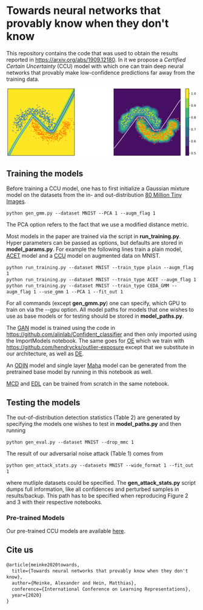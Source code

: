 # Towards neural networks that provably know when they don't know

This repository contains the code that was used to obtain the results reported in https://arxiv.org/abs/1909.12180. In it we propose a *Certified Certain Uncertainty* (CCU) model with which one can train deep neural networks that provably make low-confidence predictions far away from the training data.

<p align="center"><img src="res/two_moons.png" width="600"></p>

## Training the models

Before training a CCU model, one has to first initialize a Gaussian mixture model on the datasets from the in- and out-distribution [80 Million Tiny Images](http://horatio.cs.nyu.edu/mit/tiny/data/tiny_images.bin). 
```
python gen_gmm.py --dataset MNIST --PCA 1 --augm_flag 1
```
The PCA option refers to the fact that we use a modified distance metric. 

Most models in the paper are trained via the script in **run_training.py**. Hyper parameters can be passed as options, but defaults are stored in **model_params.py**. For example the following lines train a plain model, [ACET](https://arxiv.org/abs/1812.05720) model and a [CCU](https://arxiv.org/abs/1909.12180) model on augmented data on MNIST.

```
python run_training.py --dataset MNIST --train_type plain --augm_flag 1
python run_training.py --dataset MNIST --train_type ACET --augm_flag 1
python run_training.py --dataset MNIST --train_type CEDA_GMM --augm_flag 1 --use_gmm 1 --PCA 1 --fit_out 1
```
For all commands (except **gen_gmm.py**) one can specify, which GPU to train on via the --gpu option. All model paths for models that one wishes to use as base models or for testing should be stored in **model_paths.py**.

The [GAN](https://arxiv.org/abs/1711.09325) model is trained using the code in https://github.com/alinlab/Confident_classifier and then only imported using the ImportModels notebook. The same goes for [OE](https://arxiv.org/abs/1812.04606) which we train with https://github.com/hendrycks/outlier-exposure except that we substitute in our architecture, as well as [DE](http://papers.nips.cc/paper/7219-simple-and-scalable-predictive-uncertainty-estimation-using-deep-ensembles.pdf).

An [ODIN](https://arxiv.org/abs/1706.02690) model and single layer [Maha](https://arxiv.org/abs/1807.03888) model can be generated from the pretrained base model by running in this notebook as well. 

[MCD](https://arxiv.org/abs/1506.02142) and [EDL](http://papers.nips.cc/paper/7580-evidential-deep-learning-to-quantify-classification-uncertainty.pdf) can be trained from scratch in the same notebook.

## Testing the models

The out-of-distribution detection statistics (Table 2) are generated by specifying the models one wishes to test in **model_paths.py** and then running
```
python gen_eval.py --dataset MNIST --drop_mmc 1
```

The result of our adversarial noise attack (Table 1) comes from
```
python gen_attack_stats.py --datasets MNIST --wide_format 1 --fit_out 1
```
where mutliple datasets could be specified. The **gen_attack_stats.py** script dumps full information, like all confidences and perturbed samples in results/backup. This path has to be specified when reproducing Figure 2 and 3 with their respective notebooks.

### Pre-trained Models

Our pre-trained CCU models are available [here](https://nc.mlcloud.uni-tuebingen.de/index.php/s/HpYx7ncGCYdetJC). 

## Cite us
```
@article{meinke2020towards,
  title={Towards neural networks that provably know when they don't know},
  author={Meinke, Alexander and Hein, Matthias},
  conference={International Conference on Learning Representations},
  year={2020}
}
```

